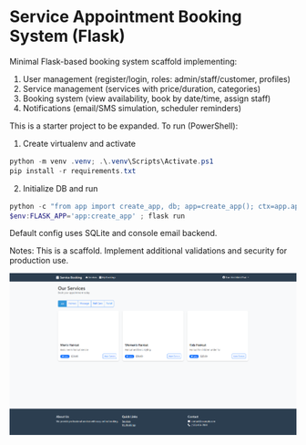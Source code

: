# Service Appointment Booking System (Flask)

Minimal Flask-based booking system scaffold implementing:

1. User management (register/login, roles: admin/staff/customer, profiles)
2. Service management (services with price/duration, categories)
3. Booking system (view availability, book by date/time, assign staff)
4. Notifications (email/SMS simulation, scheduler reminders)

This is a starter project to be expanded. To run (PowerShell):

1. Create virtualenv and activate

```powershell
python -m venv .venv; .\.venv\Scripts\Activate.ps1
pip install -r requirements.txt
``` 

2. Initialize DB and run

```powershell
python -c "from app import create_app, db; app=create_app(); ctx=app.app_context(); ctx.push(); db.create_all(); print('DB created')"
$env:FLASK_APP='app:create_app' ; flask run
```

Default config uses SQLite and console email backend.

Notes: This is a scaffold. Implement additional validations and security for production use.

![image](https://github.com/2000minhphat1999/SERVICE_PPOINTMENT_BOOKING_SYSTEM/blob/main/project.png)
